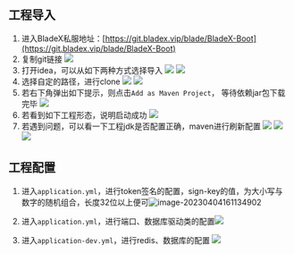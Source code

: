 ## 工程导入
1. 进入BladeX私服地址：[https://git.bladex.vip/blade/BladeX-Boot](https://git.bladex.vip/blade/BladeX-Boot)
2. 复制git链接
![](../../images/screenshot_1578751620972.png)
3. 打开idea，可以从如下两种方式选择导入
![](../../images/screenshot_1578747388314.png)
![](../../images/screenshot_1578747443896.png)
4. 选择自定的路径，进行clone
![](../../images/screenshot_1578751657023.png)
![](../../images/screenshot_1578747531044.png)
5. 若右下角弹出如下提示，则点击`Add as Maven Project`， 等待依赖jar包下载完毕
![](../../images/screenshot_1578749356122.png)
6. 若看到如下工程形态，说明启动成功
![](../../images/screenshot_1578751709119.png)
7. 若遇到问题，可以看一下工程jdk是否配置正确，maven进行刷新配置
![](../../images/screenshot_1578751751630.png)
![](../../images/screenshot_1578751759829.png)
![](../../images/screenshot_1578751777490.png)




## 工程配置
1. 进入`application.yml`，进行token签名的配置，sign-key的值，为大小写与数字的随机组合，长度32位以上便可![image-20230404161134902](../../images/image-20230404161134902.png)

2. 进入`application.yml`，进行端口、数据库驱动类的配置![](../../images/screenshot_1578832150693.png)

3. 进入`application-dev.yml`，进行redis、数据库的配置
    ![](../../images/screenshot_1578832195032.png)
